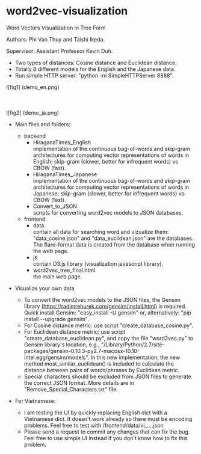 # word2vec-visualization
Word Vectors Visualization in Tree Form

Authors: Phi Van Thuy and Taishi Ikeda.

Supervisor: Assistant Professor Kevin Duh.

- Two types of distances: Cosine distance and Euclidean distance.
- Totally 8 different models for the English and the Japanese data.
- Run simple HTTP server: "python -m SimpleHTTPServer 8888".

![fig1] (demo_en.png)
<br><br><br><br>
![fig2] (demo_ja.png)

- Main files and folders:
	+ backend<br>
		+ HiraganaTimes_English<br>
			implementation of the continuous bag-of-words and skip-gram architectures for computing vector representations of words in English; skip-gram (slower, better for infrequent words) vs CBOW (fast).
		+ HiraganaTimes_Japanese<br>
			implementation of the continuous bag-of-words and skip-gram architectures for computing vector representations of words in Japanese; skip-gram (slower, better for infrequent words) vs CBOW (fast).
		+ Convert_to_JSON <br>
			scripts for converting word2vec models to JSON databases.
	+ frontend<br>
		+ data<br>
			contain all data for searching word and vizualize them: "data_cosine.json" and "data_euclidean.json" are the databases. The flare-format data is created from the database when running the web page.
		+ js<br>
			contain D3.js library (visualization javascript library).
		+ word2vec_tree_final.html<br>
			the main web page.

- Visualize your own data
	+ To convert the word2vec models to the JSON files, the Gensim library (https://radimrehurek.com/gensim/install.html) is required.
	Quick install Gensim: "easy_install -U gensim" or, alternatively: "pip install --upgrade gensim".
	+ For Cosine distance metric: use script "create_database_cosine.py".
	+ For Euclidean distance metric: use script "create_database_euclidean.py", and copy the file "word2vec.py" to Gensim library's location, e.g., "/Library/Python/2.7/site-packages/gensim-0.10.3-py2.7-macosx-10.10-intel.egg/gensim/models". In this new implementation, the new method most_similar_euclidean() is included to calculate the distance between pairs of words/phrases by Euclidean metric.
	+ Special characters should be excluded from JSON files to generate the correct JSON format. More details are in "Remove_Special_Characters.txt" file.

- For Vietnamese:
	+ I am testing the UI by quickly replacing English dict with a Vietnamese dict. It doesn't work already so there must be encoding problems. Feel free to test with /frontend/data/vi_....json
	+ Please send a request to commit any changes that can fix the bug. Feel free to use simple UI instead if you don't know how to fix this problem.

